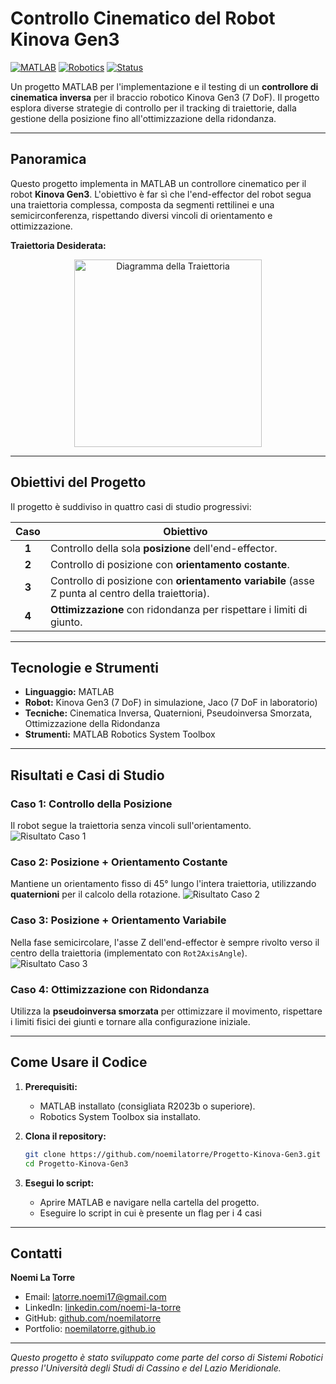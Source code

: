 # Controllo Cinematico del Robot Kinova Gen3

[![MATLAB](https://img.shields.io/badge/MATLAB-R2023b-orange?logo=mathworks)](https://www.mathworks.com/)
[![Robotics](https://img.shields.io/badge/Robotics-Kinova%20Gen3-blue)](https://www.kinovarobotics.com/)
[![Status](https://img.shields.io/badge/Status-Completed-success)]()

Un progetto MATLAB per l'implementazione e il testing di un **controllore di cinematica inversa** per il braccio robotico Kinova Gen3 (7 DoF). Il progetto esplora diverse strategie di controllo per il tracking di traiettorie, dalla gestione della posizione fino all'ottimizzazione della ridondanza.

---

## Panoramica

Questo progetto implementa in MATLAB un controllore cinematico per il robot **Kinova Gen3**. L'obiettivo è far sì che l'end-effector del robot segua una traiettoria complessa, composta da segmenti rettilinei e una semicirconferenza, rispettando diversi vincoli di orientamento e ottimizzazione.

**Traiettoria Desiderata:**
<center>
<img src="https://github.com/user-attachments/assets/e055772a-ed1b-436a-9ab4-45c34f6d1ae1" width="300" alt="Diagramma della Traiettoria">
</center>

---

## Obiettivi del Progetto

Il progetto è suddiviso in quattro casi di studio progressivi:

| Caso | Obiettivo | 
|:----:|-----------|
| **1** | Controllo della sola **posizione** dell'end-effector. | 
| **2** | Controllo di posizione con **orientamento costante**. | 
| **3** | Controllo di posizione con **orientamento variabile** (asse Z punta al centro della traiettoria). | 
| **4** | **Ottimizzazione** con ridondanza per rispettare i limiti di giunto. | 

---

## Tecnologie e Strumenti

- **Linguaggio:** MATLAB
- **Robot:** Kinova Gen3 (7 DoF) in simulazione, Jaco (7 DoF in laboratorio)
- **Tecniche:** Cinematica Inversa, Quaternioni, Pseudoinversa Smorzata, Ottimizzazione della Ridondanza
- **Strumenti:** MATLAB Robotics System Toolbox

---

## Risultati e Casi di Studio

### Caso 1: Controllo della Posizione
Il robot segue la traiettoria senza vincoli sull'orientamento.
![Risultato Caso 1](https://github.com/user-attachments/assets/5eb3a7b8-4f60-4795-9b6a-2bac86539014)

### Caso 2: Posizione + Orientamento Costante
Mantiene un orientamento fisso di 45° lungo l'intera traiettoria, utilizzando **quaternioni** per il calcolo della rotazione.
![Risultato Caso 2](https://github.com/user-attachments/assets/b3bee8dd-4172-412b-bbf9-bdacf6ce3bbc)

### Caso 3: Posizione + Orientamento Variabile
Nella fase semicircolare, l'asse Z dell'end-effector è sempre rivolto verso il centro della traiettoria (implementato con `Rot2AxisAngle`).
![Risultato Caso 3](https://github.com/user-attachments/assets/a948569a-8134-4a69-a744-79d96105df7e)

### Caso 4: Ottimizzazione con Ridondanza
Utilizza la **pseudoinversa smorzata** per ottimizzare il movimento, rispettare i limiti fisici dei giunti e tornare alla configurazione iniziale.

---

## Come Usare il Codice

1.  **Prerequisiti:**
    - MATLAB installato (consigliata R2023b o superiore).
    - Robotics System Toolbox sia installato.

2.  **Clona il repository:**
    ```bash
    git clone https://github.com/noemilatorre/Progetto-Kinova-Gen3.git
    cd Progetto-Kinova-Gen3
    ```

3.  **Esegui lo script:**
    - Aprire MATLAB e navigare nella cartella del progetto.
    - Eseguire lo script in cui è presente un flag per i 4 casi
    

---

## Contatti

**Noemi La Torre**

- Email: latorre.noemi17@gmail.com
- LinkedIn: [linkedin.com/noemi-la-torre](https://www.linkedin.com/in/noemi-la-torre)
- GitHub: [github.com/noemilatorre](https://github.com/noemilatorre)
- Portfolio: [noemilatorre.github.io](https://noemilatorre.github.io)

---
*Questo progetto è stato sviluppato come parte del corso di Sistemi Robotici presso l'Università degli Studi di Cassino e del Lazio Meridionale.*
